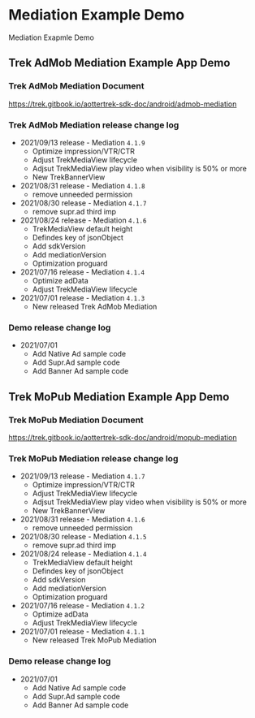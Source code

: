 # Mediation Example Demo
Mediation Exapmle Demo

## Trek AdMob Mediation Example App Demo

### Trek AdMob Mediation Document
https://trek.gitbook.io/aottertrek-sdk-doc/android/admob-mediation

### Trek AdMob Mediation release change log
- 2021/09/13 release - Mediation `4.1.9`
     - Optimize impression/VTR/CTR
     - Adjust TrekMediaView lifecycle
     - Adjsut TrekMediaView play video when visibility is 50% or more
     - New TrekBannerView
- 2021/08/31 release - Mediation `4.1.8`
     - remove unneeded permission 
- 2021/08/30 release - Mediation `4.1.7`
     - remove supr.ad third imp
- 2021/08/24 release - Mediation `4.1.6`
     - TrekMediaView default height
     - Defindes key of jsonObject
     - Add sdkVersion
     - Add mediationVersion
     - Optimization proguard
- 2021/07/16 release - Mediation `4.1.4`
     - Optimize adData
     - Adjust TrekMediaView lifecycle
- 2021/07/01 release - Mediation `4.1.3`
     - New released Trek AdMob Mediation

### Demo release change log
- 2021/07/01 
    - Add Native Ad sample code 
    - Add Supr.Ad sample code
    - Add Banner Ad sample code

## Trek MoPub Mediation Example App Demo

### Trek MoPub Mediation Document
https://trek.gitbook.io/aottertrek-sdk-doc/android/mopub-mediation

### Trek MoPub Mediation release change log
- 2021/09/13 release - Mediation `4.1.7`
     - Optimize impression/VTR/CTR
     - Adjust TrekMediaView lifecycle
     - Adjsut TrekMediaView play video when visibility is 50% or more
     - New TrekBannerView
- 2021/08/31 release - Mediation `4.1.6`
     - remove unneeded permission 
- 2021/08/30 release - Mediation `4.1.5`
     - remove supr.ad third imp
- 2021/08/24 release - Mediation `4.1.4`
     - TrekMediaView default height
     - Defindes key of jsonObject
     - Add sdkVersion
     - Add mediationVersion
     - Optimization proguard
- 2021/07/16 release - Mediation `4.1.2`
     - Optimize adData
     - Adjust TrekMediaView lifecycle
- 2021/07/01 release - Mediation `4.1.1`
     - New released Trek MoPub Mediation

### Demo release change log
- 2021/07/01 
    - Add Native Ad sample code 
    - Add Supr.Ad sample code
    - Add Banner Ad sample code
